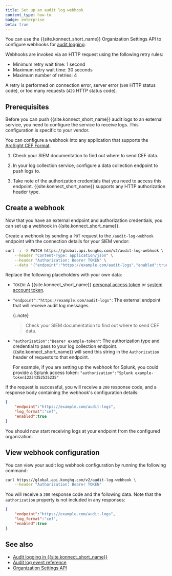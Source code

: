 ```yaml
---
title: Set up an audit log webhook
content_type: how-to
badge: enterprise
beta: true
---
```


You can use the {{site.konnect_short_name}} Organization Settings API to configure webhooks for [audit logging](/konnect/org-management/audit-logging). 

Webhooks are invoked via an HTTP request using the following retry rules:

- Minimum retry wait time: 1 second
- Maximum retry wait time: 30 seconds
- Maximum number of retries: 4

A retry is performed on connection error, server error (`500` HTTP status code), or too many requests (`429` HTTP status code).

## Prerequisites

Before you can push {{site.konnect_short_name}} audit logs to an external service, you need to configure the service to receive logs. 
This configuration is specific to your vendor.

You can configure a webhook into any application that supports the [ArcSight CEF Format](https://docs.centrify.com/Content/IntegrationContent/SIEM/arcsight-cef/arcsight-cef-format.htm).

1. Check your SIEM documentation to find out where to send CEF data.

1. In your log collection service, configure a data collection endpoint to push logs to.

1. Take note of the authorization credentials that you need to access this endpoint. {{site.konnect_short_name}} supports any HTTP authorization header type.

## Create a webhook

Now that you have an external endpoint and authorization credentials, you can set up a webhook in {{site.konnect_short_name}}.

Create a webhook by sending a `PUT` request to the `/audit-log-webhook` endpoint with the connection details for your SIEM vendor:

```sh
curl -i -X PATCH https://global.api.konghq.com/v2/audit-log-webhook \
    --header "Content-Type: application/json" \
    --header "Authorization: Bearer TOKEN" \
    --data '{"endpoint":"https://example.com/audit-logs","enabled":true,"authorization":"Bearer example-token"}'
```

Replace the following placeholders with your own data:
* `TOKEN`: A {{site.konnect_short_name}} [personal access token](https://cloud.konghq.com/global/tokens) or 
  [system account token](/konnect/org-management/system-accounts).
* `"endpoint":"https://example.com/audit-logs"`: The external endpoint that will receive audit log messages. 
   
   {:.note}
    > Check your SIEM documentation to find out where to send CEF data.
    
* `"authorization":"Bearer example-token"`: The authorization type and credential to pass to your log collection endpoint. 
{{site.konnect_short_name}} will send this string in the `Authorization` header of requests to that endpoint.

    For example, if you are setting up the webhook for Splunk, you could provide a Splunk access token: `"authorization":"Splunk example-token12234352535235"`

If the request is successful, you will receive a `200` response code, and a response body containing the webhook's configuration details: 

```json
{
    "endpoint":"https://example.com/audit-logs",
    "log_format":"cef",
    "enabled":true
}
```

You should now start receiving logs at your endpoint from the configured organization. 

## View webhook configuration

You can view your audit log webhook configuration by running the following command:

```sh
curl https://global.api.konghq.com/v2/audit-log-webhook \
    --header "Authorization: Bearer TOKEN"
```

You will receive a `200` response code and the following data. Note that the `authorization` property is not included in any responses:

```json
{
    "endpoint":"https://example.com/audit-logs",
    "log_format":"cef",
    "enabled":true
}
```

## See also
* [Audit logging in {{site.konnect_short_name}}](/konnect/org-management/audit-logging/)
* [Audit log event reference](/konnect/org-management/audit-logging/reference/)
* [Organization Settings API](https://developer.konghq.com/spec/e46e7742-befb-49b1-9bf1-7cbe477ab818/d36126ee-ab8d-47b2-960f-5703da22cced/)
